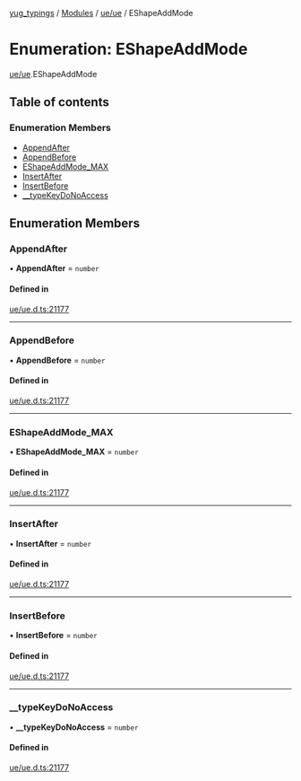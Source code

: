 [yug_typings](../README.md) / [Modules](../modules.md) / [ue/ue](../modules/ue_ue.md) / EShapeAddMode

# Enumeration: EShapeAddMode

[ue/ue](../modules/ue_ue.md).EShapeAddMode

## Table of contents

### Enumeration Members

- [AppendAfter](ue_ue.EShapeAddMode.md#appendafter)
- [AppendBefore](ue_ue.EShapeAddMode.md#appendbefore)
- [EShapeAddMode\_MAX](ue_ue.EShapeAddMode.md#eshapeaddmode_max)
- [InsertAfter](ue_ue.EShapeAddMode.md#insertafter)
- [InsertBefore](ue_ue.EShapeAddMode.md#insertbefore)
- [\_\_typeKeyDoNoAccess](ue_ue.EShapeAddMode.md#__typekeydonoaccess)

## Enumeration Members

### AppendAfter

• **AppendAfter** = `number`

#### Defined in

[ue/ue.d.ts:21177](https://github.com/YugMetaverse/yug_typings/blob/25cad34/ue/ue.d.ts#L21177)

___

### AppendBefore

• **AppendBefore** = `number`

#### Defined in

[ue/ue.d.ts:21177](https://github.com/YugMetaverse/yug_typings/blob/25cad34/ue/ue.d.ts#L21177)

___

### EShapeAddMode\_MAX

• **EShapeAddMode\_MAX** = `number`

#### Defined in

[ue/ue.d.ts:21177](https://github.com/YugMetaverse/yug_typings/blob/25cad34/ue/ue.d.ts#L21177)

___

### InsertAfter

• **InsertAfter** = `number`

#### Defined in

[ue/ue.d.ts:21177](https://github.com/YugMetaverse/yug_typings/blob/25cad34/ue/ue.d.ts#L21177)

___

### InsertBefore

• **InsertBefore** = `number`

#### Defined in

[ue/ue.d.ts:21177](https://github.com/YugMetaverse/yug_typings/blob/25cad34/ue/ue.d.ts#L21177)

___

### \_\_typeKeyDoNoAccess

• **\_\_typeKeyDoNoAccess** = `number`

#### Defined in

[ue/ue.d.ts:21177](https://github.com/YugMetaverse/yug_typings/blob/25cad34/ue/ue.d.ts#L21177)

